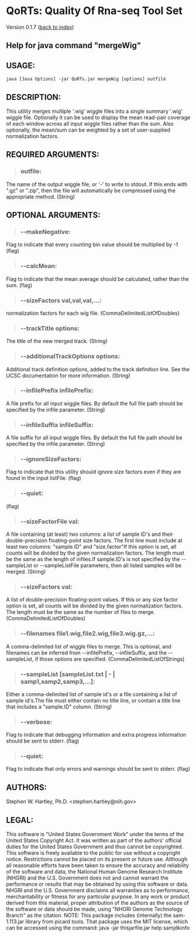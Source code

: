 # QoRTs: Quality Of Rna-seq Tool Set
Version 0.1.7 ([back to index](index.html))

## Help for java command "mergeWig"

## USAGE:

    java [Java Options] -jar QoRTs.jar mergeWig [options] outfile


## DESCRIPTION:

This utility merges multiple '\.wig' wiggle files into a single summary '\.wig' wiggle file\. Optionally it can be used to display the mean read\-pair coverage of each window across all input wiggle files rather than the sum\. Also optionally, the mean/sum can be weighted by a set of user\-supplied normalization factors\.

## REQUIRED ARGUMENTS:
> ### outfile:

The name of the output wiggle file, or '\-' to write to stdout\. 
If this ends with "\.gz" or "\.zip", then the file will automatically be compressed using the appropriate method\. \(String\)



## OPTIONAL ARGUMENTS:
> ### \-\-makeNegative:

Flag to indicate that every counting bin value should be multiplied by \-1 \(flag\)

> ### \-\-calcMean:

Flag to indicate that the mean average should be calculated, rather than the sum\. \(flag\)

> ### \-\-sizeFactors val,val,val,\.\.\.:

normalization factors for each wig file\. \(CommaDelimitedListOfDoubles\)

> ### \-\-trackTitle options:

The title of the new merged track\. \(String\)

> ### \-\-additionalTrackOptions options:

Additional track definition options, added to the track definition line\. See the UCSC documentation for more information\. \(String\)

> ### \-\-infilePrefix infilePrefix:

A file prefix for all input wiggle files\. By default the full file path should be specified by the infile parameter\. \(String\)

> ### \-\-infileSuffix infileSuffix:

A file suffix for all input wiggle files\. By default the full file path should be specified by the infile parameter\. \(String\)

> ### \-\-ignoreSizeFactors:

Flag to indicate that this utility should ignore size factors even if they are found in the input listFile\. \(flag\)

> ### \-\-quiet:

 \(flag\)

> ### \-\-sizeFactorFile val:

A file containing \(at least\) two columns: a list of sample ID's and their double\-precision floating\-point size factors\. The first line must include at least two columns: "sample\.ID" and "size\.factor"If this option is set, all counts will be divided by the given normalization factors\. The length must be the same as the length of infiles\.If sample\.ID's is not specified by the \-\-sampleList or \-\-sampleListFile parameters, then all listed samples will be merged\. \(String\)

> ### \-\-sizeFactors val:

A list of double\-precision floating\-point values\. If this or any size factor option is set, all counts will be divided by the given normalization factors\. The length must be the same as the number of files to merge\. \(CommaDelimitedListOfDoubles\)

> ### \-\-filenames file1\.wig,file2\.wig,file3\.wig\.gz,\.\.\.:

A comma\-delimited list of wiggle files to merge\. This is optional, and filenames can be inferred from \-\-infilePrefix, \-\-infileSuffix, and the \-\-sampleList, if those options are specified\. \(CommaDelimitedListOfStrings\)

> ### \-\-sampleList \[sampleList\.txt | \- | samp1,samp2,samp3,\.\.\.\]:

Either a comma\-delimited list of sample id's or a file containing a list of sample id's\.The file must either contain no title line, or contain a title line that includes a "sample\.ID" column\. \(String\)

> ### \-\-verbose:

Flag to indicate that debugging information and extra progress information should be sent to stderr\. \(flag\)

> ### \-\-quiet:

Flag to indicate that only errors and warnings should be sent to stderr\. \(flag\)

## AUTHORS:

Stephen W\. Hartley, Ph\.D\. <stephen\.hartley@nih\.gov>

## LEGAL:

 This software is "United States Government Work" under the terms of the United States Copyright  Act\.  It was written as part of the authors' official duties for the United States Government and  thus cannot be copyrighted\.  This software is freely available to the public for use without a  copyright notice\.  Restrictions cannot be placed on its present or future use\.  Although all reasonable efforts have been taken to ensure the accuracy and reliability of the  software and data, the National Human Genome Research Institute \(NHGRI\) and the U\.S\. Government  does not and cannot warrant the performance or results that may be obtained by using this software  or data\.  NHGRI and the U\.S\. Government disclaims all warranties as to performance, merchantability  or fitness for any particular purpose\.  In any work or product derived from this material, proper attribution of the authors as the source  of the software or data should be made, using "NHGRI Genome Technology Branch" as the citation\.  NOTE: This package includes \(internally\) the sam\-1\.113\.jar library from picard tools\. That package uses the MIT license, which can be accessed using the command:  java \-jar thisjarfile\.jar help samjdkinfo

